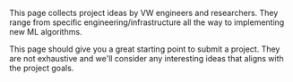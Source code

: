 This page collects project ideas by VW engineers and researchers. They range from specific engineering/infrastructure all the way to implementing new ML algorithms.

This page should give you a great starting point to submit a project. They are not exhaustive and we'll consider any interesting ideas that aligns with the project goals.

